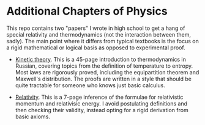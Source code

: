 # Additional Chapters of Physics

This repo contains two "papers" I wrote in high school to get a hang of special relativity and thermodynamics (not the interaction between them, sadly). The main point where it differs from typical textbooks is the focus on a rigid mathematical or logical basis as opposed to experimental proof.

- [Kinetic theory](https://raw.githubusercontent.com/purplesyringa/additional-chapters-of-physics/master/thermodynamics.pdf). This is a 45-page introduction to thermodynamics in Russian, covering topics from the definition of temperature to entropy. Most laws are rigorously proved, including the equipartition theorem and Maxwell's distribution. The proofs are written in a style that should be quite tractable for someone who knows just basic calculus.

- [Relativity](https://raw.githubusercontent.com/purplesyringa/additional-chapters-of-physics/master/Relativity.pdf). This is a 7-page inference of the formulae for relativistic momentum and relativisic energy. I avoid postulating definitions and then checking their validity, instead opting for a rigid derivation from basic axioms.
